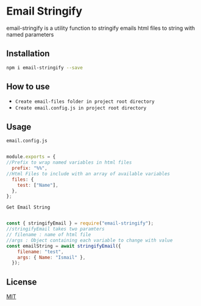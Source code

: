 # Email Stringify

email-stringify is a utility function to stringify emails html files to string with named parameters

## Installation
```bash
npm i email-stringify --save
```
## How to use
* `Create email-files folder in project root directory`
* `Create email.config.js in project root directory`

## Usage

`email.config.js`
```javascript

module.exports = {
//Prefix to wrap named variables in html files 
  prefix: "%%",
//Html Files to include with an array of available variables
  files: {
    test: ["Name"],
  },
};

```
`Get Email String`
```javascript

const { stringifyEmail } = require("email-stringify");
//stringifyEmail takes two paramters
// filename : name of html file
//args : Object containing each variable to change with value
const emailString = await stringifyEmail({
    filename: "test",
    args: { Name: "Ismail" },
  });

```

## License
[MIT](https://choosealicense.com/licenses/mit/)